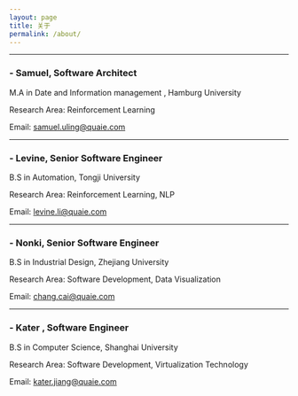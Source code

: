 ```yaml
---
layout: page
title: 关于
permalink: /about/
---
```

------


### - Samuel, Software Architect

M.A in Date and Information management , Hamburg University

Research Area:  Reinforcement Learning

Email: samuel.uling@quaie.com

------



### - Levine, Senior Software Engineer

B.S in Automation, Tongji University

Research Area:  Reinforcement Learning, NLP

Email: levine.li@quaie.com

------



### - Nonki, Senior Software Engineer

B.S in Industrial Design, Zhejiang University

Research Area:  Software Development, Data Visualization

Email: chang.cai@quaie.com

------



### - Kater ,  Software Engineer

B.S in Computer Science, Shanghai University

Research Area:  Software Development,  Virtualization Technology

Email: kater.jiang@quaie.com



